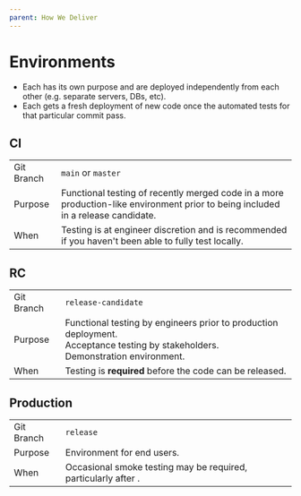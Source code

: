 ```yaml
---
parent: How We Deliver
---
```

# Environments

- Each has its own purpose and are deployed independently from each other (e.g. separate servers, DBs, etc).
- Each gets a fresh deployment of new code once the automated tests for that particular commit pass.


## CI

|            |                                                                                                                                  |
| ---------- | -------------------------------------------------------------------------------------------------------------------------------- |
| Git Branch | `main` or `master`                                                                                                               |
| Purpose    | Functional testing of recently merged code in a more production-like environment prior to being included in a release candidate. |
| When       | Testing is at engineer discretion and is recommended if you haven't been able to fully test locally.                             |


## RC

|            |                                                                                                                                        |
| ---------- | -------------------------------------------------------------------------------------------------------------------------------------- |
| Git Branch | `release-candidate`                                                                                                                    |
| Purpose    | Functional testing by engineers prior to production deployment.<br/>Acceptance testing by stakeholders.<br/>Demonstration environment. |
| When       | Testing is **required** before the code can be released.                                                                               |

## Production

|            |                                                                |
| ---------- | -------------------------------------------------------------- |
| Git Branch | `release`                                                      |
| Purpose    | Environment for end users.                                     |
| When       | Occasional smoke testing may be required, particularly after . |